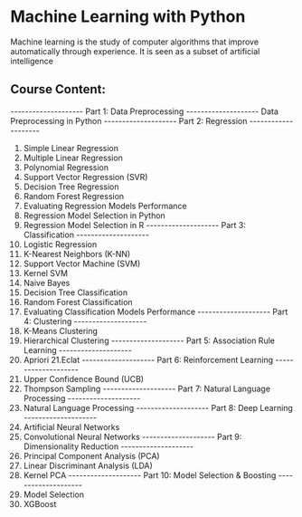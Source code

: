 # Machine Learning with Python
Machine learning is the study of computer algorithms that improve automatically through experience. It is seen as a subset of artificial intelligence

## Course Content:
-------------------- Part 1: Data Preprocessing --------------------
Data Preprocessing in Python
-------------------- Part 2: Regression --------------------

1. Simple Linear Regression
2. Multiple Linear Regression
3. Polynomial Regression
4. Support Vector Regression (SVR)
5. Decision Tree Regression
6. Random Forest Regression
7. Evaluating Regression Models Performance
8. Regression Model Selection in Python
9. Regression Model Selection in R
-------------------- Part 3: Classification --------------------
10. Logistic Regression
11. K-Nearest Neighbors (K-NN)
12. Support Vector Machine (SVM)
13. Kernel SVM
14. Naive Bayes
15. Decision Tree Classification
16. Random Forest Classification
17. Evaluating Classification Models Performance
-------------------- Part 4: Clustering --------------------
18. K-Means Clustering
19. Hierarchical Clustering
-------------------- Part 5: Association Rule Learning --------------------
20. Apriori
21.Eclat
-------------------- Part 6: Reinforcement Learning --------------------
22. Upper Confidence Bound (UCB)
23. Thompson Sampling
-------------------- Part 7: Natural Language Processing --------------------
24. Natural Language Processing
-------------------- Part 8: Deep Learning --------------------
25. Artificial Neural Networks
26. Convolutional Neural Networks
-------------------- Part 9: Dimensionality Reduction --------------------
27. Principal Component Analysis (PCA)
28. Linear Discriminant Analysis (LDA)
29. Kernel PCA
-------------------- Part 10: Model Selection & Boosting --------------------
30. Model Selection
31. XGBoost
